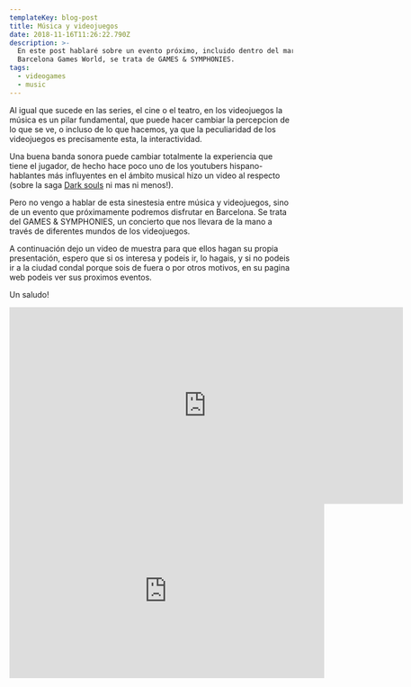 ```yaml
---
templateKey: blog-post
title: Música y videojuegos
date: 2018-11-16T11:26:22.790Z
description: >-
  En este post hablaré sobre un evento próximo, incluido dentro del marco de la
  Barcelona Games World, se trata de GAMES & SYMPHONIES.
tags:
  - videogames
  - music
---
```

Al igual que sucede en las series, el cine o el teatro, en los videojuegos la música es un pilar fundamental, que puede hacer cambiar la percepcion de lo que se ve, o incluso de lo que hacemos, ya que la peculiaridad de los videojuegos es precisamente esta, la interactividad.

Una buena banda sonora puede cambiar totalmente la experiencia que tiene el jugador, de hecho hace poco uno de los youtubers hispano-hablantes más influyentes en el ámbito musical hizo un video al respecto (sobre la saga [Dark souls](https://www.youtube.com/watch?v=LjKAQ-zI5Ns) ni mas ni menos!).

Pero no vengo a hablar de esta sinestesia entre música y videojuegos, sino de un evento que próximamente podremos disfrutar en Barcelona. Se trata del GAMES & SYMPHONIES, un concierto que nos llevara de la mano a través de diferentes mundos de los videojuegos.

A continuación dejo un video de muestra para que ellos hagan su propia presentación, espero que si os interesa y podeis ir, lo hagais, y si no podeis ir a la ciudad condal porque sois de fuera o por otros motivos, en su pagina web podeis ver sus proximos eventos.

Un saludo!

<div class="is-hidden-mobile is-hidden-tablet-only" > 

<iframe width="700" height="350" src="https://www.youtube.com/embed/MRkeebcMiFY" frameborder="0" allow="accelerometer; autoplay; encrypted-media; gyroscope; picture-in-picture" allowfullscreen></iframe>

</div>

<div class="is-hidden-desktop" > 

<iframe width="560" height="310" src="https://www.youtube.com/embed/MRkeebcMiFY" frameborder="0" allow="accelerometer; autoplay; encrypted-media; gyroscope; picture-in-picture" allowfullscreen></iframe>

</div>
